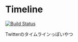 # Timeline
[![Build Status](https://travis-ci.org/TinyKitten/TimelineServer.svg?branch=issue6)](https://travis-ci.org/TinyKitten/TimelineServer)

Twitterのタイムラインっぽいやつ
